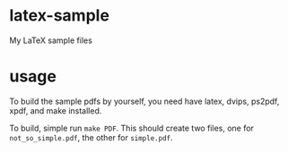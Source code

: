 latex-sample
============

My LaTeX sample files

usage
========
To build the sample pdfs by yourself, you need have latex, dvips, ps2pdf,
xpdf, and make installed.

To build, simple run `make PDF`. This should create two files, one for 
`not_so_simple.pdf`, the other for `simple.pdf`. 

